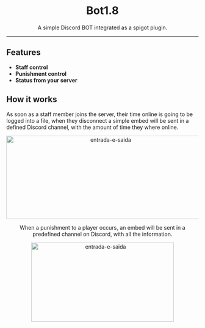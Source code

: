 <div align="center">
<h1>Bot1.8</h1>

<p>A simple Discord BOT integrated as a spigot plugin.</p>

</div>

<hr />

## Features

- **Staff control** 
- **Punishment control**
- **Status from your server**

## How it works

As soon as a staff member joins the server, their time online is going to be logged
 into a file, when they disconnect a simple embed will be sent in a defined Discord
 channel, with the amount of time they where online.

<div align="center">
<img
    height="218"
    width="531"
    alt="entrada-e-saida"
    src="https://image.prntscr.com/image/jqHn4a_jTXuCNPEVIKFBYQ.png"
  />
<div>
 
When a punishment to a player occurs, an embed will be sent in a predefined channel
 on Discord, with all the information.
 
<div align="center">
<img
    height="207"
    width="374"
    alt="entrada-e-saida"
    src="https://image.prntscr.com/image/aHlHqHFhS0aRWDPsBzNjvg.png"
  />
<div>